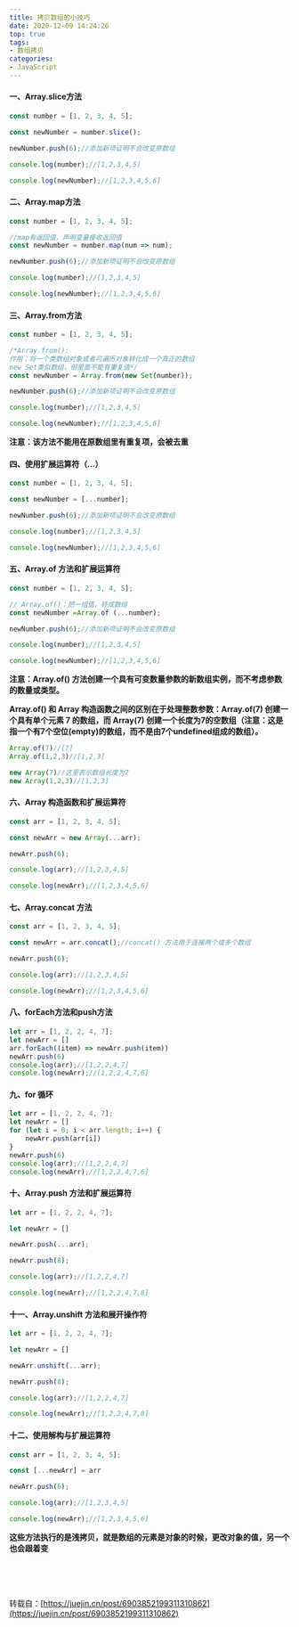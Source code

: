 ```yaml
---
title: 拷贝数组的小技巧
date: 2020-12-09 14:24:26
top: true
tags:
- 数组拷贝
categories:
- JavaScript
---
```

#### 一、Array.slice方法
<!--more-->
```js
const number = [1, 2, 3, 4, 5];

const newNumber = number.slice();

newNumber.push(6);//添加新项证明不会改变原数组

console.log(number);//[1,2,3,4,5]

console.log(newNumber);//[1,2,3,4,5,6]
```

#### 二、Array.map方法

```js
const number = [1, 2, 3, 4, 5];

//map有返回值，声明变量接收返回值
const newNumber = number.map(num => num);

newNumber.push(6);//添加新项证明不会改变原数组

console.log(number);//[1,2,3,4,5]

console.log(newNumber);//[1,2,3,4,5,6]
```

#### 三、Array.from方法

```js
const number = [1, 2, 3, 4, 5];

/*Array.from():
作用：将一个类数组对象或者可遍历对象转化成一个真正的数组
new Set类似数组，但里面不能有重复值*/
const newNumber = Array.from(new Set(number));

newNumber.push(6);//添加新项证明不会改变原数组

console.log(number);//[1,2,3,4,5]

console.log(newNumber);//[1,2,3,4,5,6]
```

**注意：该方法不能用在原数组里有重复项，会被去重**

#### 四、使用扩展运算符（...）

```js
const number = [1, 2, 3, 4, 5];

const newNumber = [...number];

newNumber.push(6);//添加新项证明不会改变原数组

console.log(number);//[1,2,3,4,5]

console.log(newNumber);//[1,2,3,4,5,6]
```

#### 五、Array.of 方法和扩展运算符

```js
const number = [1, 2, 3, 4, 5];

// Array.of()：把一组值，转成数组
const newNumber =Array.of (...number);

newNumber.push(6);//添加新项证明不会改变原数组

console.log(number);//[1,2,3,4,5]

console.log(newNumber);//[1,2,3,4,5,6]
```

**注意：Array.of() 方法创建一个具有可变数量参数的新数组实例，而不考虑参数的数量或类型。**

**Array.of() 和 Array 构造函数之间的区别在于处理整数参数：Array.of(7) 创建一个具有单个元素 7 的数组，而 Array(7) 创建一个长度为7的空数组（注意：这是指一个有7个空位(empty)的数组，而不是由7个undefined组成的数组）。**

```js
Array.of(7)//[7]
Array.of(1,2,3)//[1,2,3]

new Array(7)//这里表示数组长度为7
new Array(1,2,3)//[1,2,3]
```

#### 六、Array 构造函数和扩展运算符

```js
const arr = [1, 2, 3, 4, 5];

const newArr = new Array(...arr);

newArr.push(6);

console.log(arr);//[1,2,3,4,5]

console.log(newArr);//[1,2,3,4,5,6]
```

#### 七、Array.concat 方法

```js
const arr = [1, 2, 3, 4, 5];

const newArr = arr.concat();//concat() 方法用于连接两个或多个数组

newArr.push(6);

console.log(arr);//[1,2,3,4,5]

console.log(newArr);//[1,2,3,4,5,6]
```

#### 八、forEach方法和push方法

```js
let arr = [1, 2, 2, 4, 7];
let newArr = []
arr.forEach((item) => newArr.push(item))
newArr.push(6)
console.log(arr);//[1,2,2,4,7]
console.log(newArr);//[1,2,2,4,7,6]
```

#### 九、for 循环

```js
let arr = [1, 2, 2, 4, 7];
let newArr = []
for (let i = 0; i < arr.length; i++) {
    newArr.push(arr[i])
}
newArr.push(6)
console.log(arr);//[1,2,2,4,7]
console.log(newArr);//[1,2,2,4,7,6]
```

#### 十、Array.push 方法和扩展运算符

```js
let arr = [1, 2, 2, 4, 7];

let newArr = []

newArr.push(...arr);

newArr.push(8);

console.log(arr);//[1,2,2,4,7]

console.log(newArr);//[1,2,2,4,7,8]
```

#### 十一、Array.unshift 方法和展开操作符

```js
let arr = [1, 2, 2, 4, 7];

let newArr = []

newArr.unshift(...arr);

newArr.push(8);

console.log(arr);//[1,2,2,4,7]

console.log(newArr);//[1,2,2,4,7,8]
```

#### 十二、使用解构与扩展运算符

```js
const arr = [1, 2, 3, 4, 5];

const [...newArr] = arr

newArr.push(6);

console.log(arr);//[1,2,3,4,5]

console.log(newArr);//[1,2,3,4,5,6]
```

**这些方法执行的是浅拷贝，就是数组的元素是对象的时候，更改对象的值，另一个也会跟着变**

<br/>
<br/>
<br/>

转载自：[https://juejin.cn/post/6903852199311310862](https://juejin.cn/post/6903852199311310862)